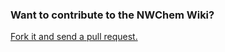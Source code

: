 ### Want to contribute to the NWChem Wiki?

[Fork it and send a pull request.](https://github.com/nwchemgit/nwchem-wiki)

